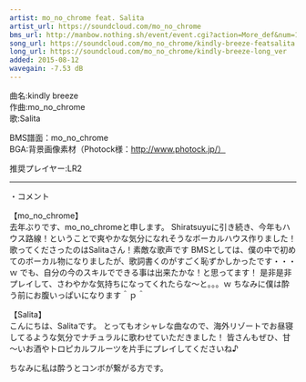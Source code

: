 ```yaml
---
artist: mo_no_chrome feat. Salita
artist_url: https://soundcloud.com/mo_no_chrome
bms_url: http://manbow.nothing.sh/event/event.cgi?action=More_def&num=134&event=96
song_url: https://soundcloud.com/mo_no_chrome/kindly-breeze-featsalita
long_url: https://soundcloud.com/mo_no_chrome/kindly-breeze-long_ver
added: 2015-08-12
wavegain: -7.53 dB
---
```


曲名:kindly breeze  
作曲:mo_no_chrome  
歌:Salita

BMS譜面：mo_no_chrome  
BGA:背景画像素材（Photock様：http://www.photock.jp/）

推奨プレイヤー:LR2

---

・コメント  

【mo_no_chrome】  
去年ぶりです、mo_no_chromeと申します。
Shiratsuyuに引き続き、今年もハウス路線！ということで爽やかな気分になれそうなボーカルハウス作りました！
歌ってくださったのはSalitaさん！素敵な歌声です
BMSとしては、僕の中で初めてのボーカル物になりましたが、歌詞書くのがすごく恥ずかしかったです・・・ｗ
でも、自分の今のスキルでできる事は出来たかな！と思ってます！
是非是非プレイして、さわやかな気持ちになってくれたらな～と。。。ｗ
ちなみに僕は酔う前にお腹いっぱいになります＾ｐ＾

【Salita】  
こんにちは、Salitaです。
とってもオシャレな曲なので、海外リゾートでお昼寝してるような気分でナチュラルに歌わせていただきました！
皆さんもぜひ、甘～いお酒やトロピカルフルーツを片手にプレイしてくださいね♪

ちなみに私は酔うとコンボが繋がる方です。
